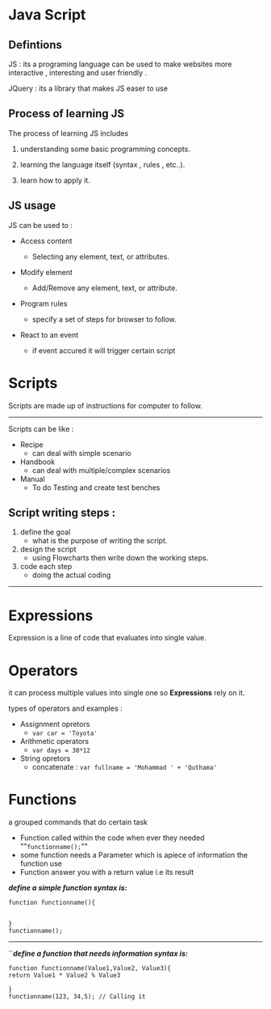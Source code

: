 # Java Script 
## Defintions 

JS : its a programing language can be used to make websites more interactive , interesting and user friendly . 

JQuery : its a library that makes JS easer to use 

## Process of learning JS 

The process of learning JS includes 

1. understanding some basic programming concepts.


2. learning the language itself (syntax , rules , etc..).

3. learn how to apply it.

## JS usage 

JS can be used to : 
* Access content
   * Selecting any element, text, or  attributes.

* Modify element 
   * Add/Remove any element, text, or attribute.

* Program rules 
   * specify a set of steps for browser to follow.

* React to an event 
   * if event accured it will trigger certain script 

# Scripts 
Scripts are made up of instructions for computer to follow. 
***
Scripts can be like : 
* Recipe
   * can deal with simple scenario 
* Handbook 
   * can deal with multiple/complex scenarios 
* Manual 
   * To do Testing and create test benches 

## Script writing steps : 

1. define the goal
   * what is the purpose of writing the script.
1. design the script
   * using Flowcharts then write down the working steps.
1. code each step 
   * doing the actual coding 

*** 

# Expressions 

Expression is a line of code that evaluates into single value. 
# Operators 

it can process multiple values into single one so **Expressions** rely on it.

types of operators and examples : 
 * Assignment opretors 
    * `var car = 'Toyota' `
* Arithmetic operators 
   * `var days = 30*12`
* String opretors 
  * concatenate  : ` var fullname = 'Mohammad ' + 'Quthama' ` 


# Functions 

a grouped commands that do certain task 

* Function called within the code when ever they needed ""`functionname();`""
* some function needs a Parameter which is apiece of information the function use 
* Function answer you with a return value i.e its result 

 ***define a  simple function syntax is:***
 ```
 function functionname(){

    
 } 
 functionname();
```

*****

 ``***define a function that needs information syntax is:***
 ```
 function functionname(Value1,Value2, Value3){
return Value1 * Value2 % Value3
    
 } 
 functionname(123, 34,5); // Calling it

 ```






